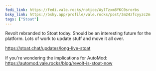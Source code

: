 ```yaml
---
fedi_link: https://fedi.vale.rocks/notice/AylTzxm8YKC0srorbs
bsky_link: https://bsky.app/profile/vale.rocks/post/3m24zfcyyzc2m
tags: ["Stoat"]
---
```


Revolt rebranded to Stoat today. Should be an interesting future for the platform. Lots of work to update stuff and move it all over.

<https://stoat.chat/updates/long-live-stoat>

If you're wondering the implications for AutoMod: <https://automod.vale.rocks/blog/revolt-is-stoat-now>
